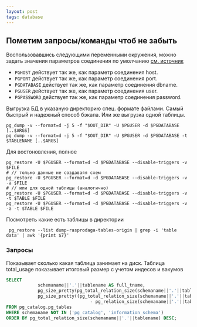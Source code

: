 ```yaml
---
layout: post
tags: database
---
```


## Пометим запросы/команды чтоб не забыть


Воспользовавшись следующими переменными окружения, можно задать значения параметров соединения по умолчанию [см. источник](https://postgrespro.ru/docs/postgrespro/12/libpq-envars)

- `PGHOST` действует так же, как параметр соединения host.
- `PGPORT` действует так же, как параметр соединения port.
- `PGDATABASE` действует так же, как параметр соединения dbname.
- `PGUSER` действует так же, как параметр соединения user.
- `PGPASSWORD` действует так же, как параметр соединения password. 


Выгрузка БД в указаную директорию спец. формате файлами. Самый быстрый и надежный способ бэкапа. Или же выгрузка одной таблицы.

```
pg_dump -v --format=d -j 5 -f "$OUT_DIR" -U $PGUSER -d $PGDATABASE [..$ARGS]
pg_dump -v --format=d -j 5 -f "$OUT_DIR" -U $PGUSER -d $PGDATABASE -t $TABLENAME [..$ARGS]
```

Для востоновления, полное
```
pg_restore -U $PGUSER --format=d -d $PGDATABASE --disable-triggers -v $FILE
# // только данные не создаваяя схем
pg_restore -U $PGUSER --format=d -d $PGDATABASE --disable-triggers -v -a $FILE
# // или для одной таблицы (аналогично)
pg_restore -U $PGUSER --format=d -d $PGDATABASE --disable-triggers -v -t $TABLE $FILE
pg_restore -U $PGUSER --format=d -d $PGDATABASE --disable-triggers -v -a -t $TABLE $FILE
```

Посмотреть какие есть таблицы в директории
```
 pg_restore --list dump-rasprodaga-tables-origin | grep -i 'table data' | awk '{print $7}'
```


### Запросы

Показывает сколько какая таблица занимает на диск. Таблица total_usage показывает итоговый размер с учетом индесов и вакумов
```sql
SELECT
            schemaname||'.'||tablename AS full_tname,
            pg_size_pretty(pg_total_relation_size(schemaname||'.'||tablename)) AS total_usage,
            pg_size_pretty((pg_total_relation_size(schemaname||'.'||tablename) 
                                - pg_relation_size(schemaname||'.'||tablename))) AS external_table_usage
FROM pg_catalog.pg_tables
WHERE schemaname NOT IN ('pg_catalog', 'information_schema')
ORDER BY pg_total_relation_size(schemaname||'.'||tablename) DESC;
```
